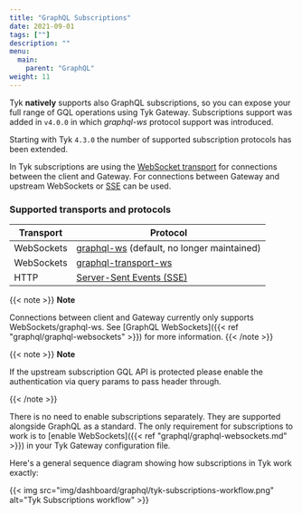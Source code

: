 ```yaml
---
title: "GraphQL Subscriptions"
date: 2021-09-01
tags: [""]
description: ""
menu:
  main:
    parent: "GraphQL"
weight: 11
---
```


Tyk **natively** supports also GraphQL subscriptions, so you can expose your full range of GQL operations using Tyk Gateway. Subscriptions support was added in `v4.0.0` in which *graphql-ws* protocol support was introduced. 

Starting with Tyk `4.3.0` the number of supported subscription protocols has been extended.

In Tyk subscriptions are using the [WebSocket transport](https://developer.mozilla.org/en-US/docs/Web/API/WebSockets_API) for connections between the client and Gateway. For connections between Gateway and upstream WebSockets or [SSE](https://developer.mozilla.org/en-US/docs/Web/API/Server-sent_events/Using_server-sent_events) can be used.

### Supported transports and protocols

| Transport | Protocol |
| ----------- | ----------- |
| WebSockets | [graphql-ws](http://github.com/apollographql/subscriptions-transport-ws) (default, no longer maintained) |
| WebSockets | [graphql-transport-ws](http://github.com/enisdenjo/graphql-ws) |
| HTTP | [Server-Sent Events (SSE)](https://developer.mozilla.org/en-US/docs/Web/API/Server-sent_events/Using_server-sent_events) |

{{< note >}}
**Note**  

Connections between client and Gateway currently only supports WebSockets/graphql-ws.
See [GraphQL WebSockets]({{< ref "graphql/graphql-websockets" >}}) for more information.
{{< /note >}}

{{< note >}}
**Note**  

If the upstream subscription GQL API is protected please enable the authentication via query params to pass header through.

{{< /note >}}

There is no need to enable subscriptions separately. They are supported alongside GraphQL as a standard. The only requirement for subscriptions to work is to [enable WebSockets]({{< ref "graphql/graphql-websockets.md" >}}) in your Tyk Gateway configuration file.

Here's a general sequence diagram showing how subscriptions in Tyk work exactly:

{{< img src="img/dashboard/graphql/tyk-subscriptions-workflow.png" alt="Tyk Subscriptions workflow" >}}